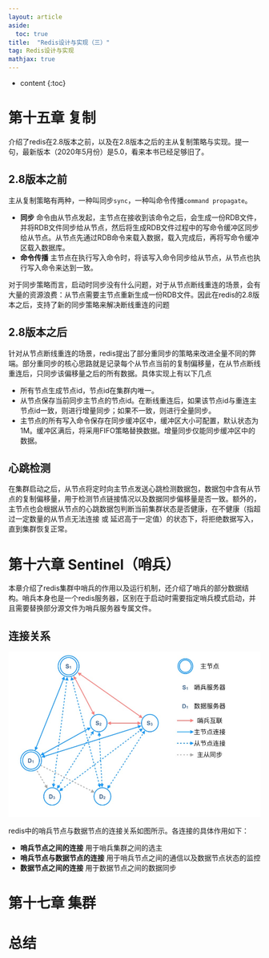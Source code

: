 ```yaml
---
layout: article
aside:
  toc: true
title:  "Redis设计与实现（三）"
tag: Redis设计与实现
mathjax: true
---
```

* content
{:toc}

# 第十五章 复制
介绍了redis在2.8版本之前，以及在2.8版本之后的主从复制策略与实现。提一句，最新版本（2020年5月份）是5.0，看来本书已经足够旧了。

## 2.8版本之前
主从复制策略有两种，一种叫同步`sync`，一种叫命令传播`command propagate`。
+ **同步** 命令由从节点发起，主节点在接收到该命令之后，会生成一份RDB文件，并将RDB文件同步给从节点，然后将生成RDB文件过程中的写命令缓冲区同步给从节点。从节点先通过RDB命令来载入数据，载入完成后，再将写命令缓冲区载入数据库。
+ **命令传播** 主节点在执行写入命令时，将该写入命令同步给从节点，从节点也执行写入命令来达到一致。

对于同步策略而言，启动时同步没有什么问题，对于从节点断线重连的场景，会有大量的资源浪费：从节点需要主节点重新生成一份RDB文件。因此在redis的2.8版本之后，支持了新的同步策略来解决断线重连的问题

## 2.8版本之后
针对从节点断线重连的场景，redis提出了部分重同步的策略来改进全量不同的弊端。部分重同步的核心思路就是记录每个从节点当前的复制偏移量，在从节点断线重连后，只同步该偏移量之后的所有数据。具体实现上有以下几点
+ 所有节点生成节点id，节点id在集群内唯一。
+ 从节点保存当前同步主节点的节点id。在断线重连后，如果该节点id与重连主节点id一致，则进行增量同步；如果不一致，则进行全量同步。
+ 主节点的所有写入命令保存在同步缓冲区中，缓冲区大小可配置，默认状态为1M。缓冲区满后，将采用FIFO策略替换数据。增量同步仅能同步缓冲区中的数据。

## 心跳检测
在集群启动之后，从节点将定时向主节点发送心跳检测数据包，数据包中含有从节点的复制偏移量，用于检测节点链接情况以及数据同步偏移量是否一致。额外的，主节点也会根据从节点的心跳数据包判断当前集群状态是否健康，在不健康（指超过一定数量的从节点无法连接 或 延迟高于一定值）的状态下，将拒绝数据写入，直到集群恢复正常。

# 第十六章 Sentinel（哨兵）
本章介绍了redis集群中哨兵的作用以及运行机制，还介绍了哨兵的部分数据结构。哨兵本身也是一个redis服务器，区别在于启动时需要指定哨兵模式启动，并且需要替换部分源文件为哨兵服务器专属文件。

## 连接关系
![](../assets/images/jpgs/redis-sentinel.jpg)

redis中的哨兵节点与数据节点的连接关系如图所示。各连接的具体作用如下：
+ **哨兵节点之间的连接** 用于哨兵集群之间的选主
+ **哨兵节点与数据节点的连接** 用于哨兵节点之间的通信以及数据节点状态的监控
+ **数据节点之间的连接** 用于数据节点之间的数据同步



# 第十七章 集群

# 总结